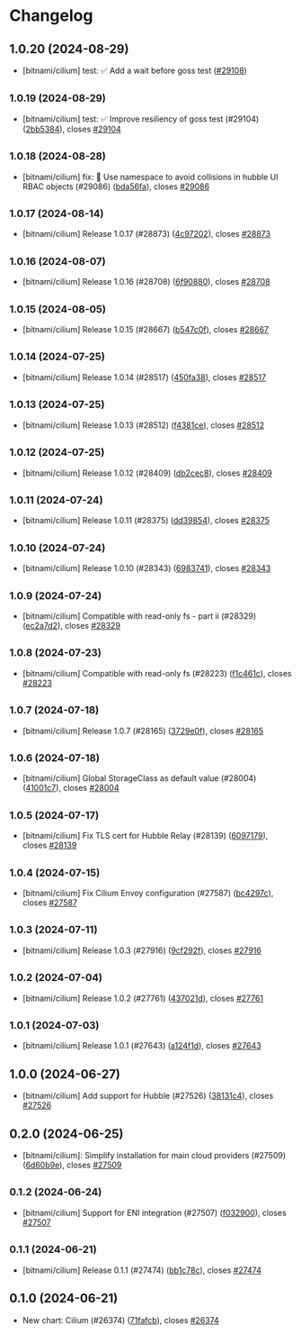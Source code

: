 # Changelog

## 1.0.20 (2024-08-29)

* [bitnami/cilium] test: :white_check_mark: Add a wait before goss test ([#29108](https://github.com/bitnami/charts/pull/29108))

## <small>1.0.19 (2024-08-29)</small>

* [bitnami/cilium] test: :white_check_mark: Improve resiliency of goss test (#29104) ([2bb5384](https://github.com/bitnami/charts/commit/2bb5384294ed233bf040d87e1004fd885ce4a8e6)), closes [#29104](https://github.com/bitnami/charts/issues/29104)

## <small>1.0.18 (2024-08-28)</small>

* [bitnami/cilium] fix: :bug: Use namespace to avoid collisions in hubble UI RBAC objects (#29086) ([bda56fa](https://github.com/bitnami/charts/commit/bda56faff0bf3bfbb142955fea632e902446ef33)), closes [#29086](https://github.com/bitnami/charts/issues/29086)

## <small>1.0.17 (2024-08-14)</small>

* [bitnami/cilium] Release 1.0.17 (#28873) ([4c97202](https://github.com/bitnami/charts/commit/4c972028d79f46ec57eecab72c24c0b8c4f8b99b)), closes [#28873](https://github.com/bitnami/charts/issues/28873)

## <small>1.0.16 (2024-08-07)</small>

* [bitnami/cilium] Release 1.0.16 (#28708) ([6f90880](https://github.com/bitnami/charts/commit/6f9088035d1c54f94c610f9704f5b5e505791310)), closes [#28708](https://github.com/bitnami/charts/issues/28708)

## <small>1.0.15 (2024-08-05)</small>

* [bitnami/cilium] Release 1.0.15 (#28667) ([b547c0f](https://github.com/bitnami/charts/commit/b547c0fcebc93e09291e24ebb067b4db2718977f)), closes [#28667](https://github.com/bitnami/charts/issues/28667)

## <small>1.0.14 (2024-07-25)</small>

* [bitnami/cilium] Release 1.0.14 (#28517) ([450fa38](https://github.com/bitnami/charts/commit/450fa381d9c3fb758decca419ee6886353d2f89e)), closes [#28517](https://github.com/bitnami/charts/issues/28517)

## <small>1.0.13 (2024-07-25)</small>

* [bitnami/cilium] Release 1.0.13 (#28512) ([f4381ce](https://github.com/bitnami/charts/commit/f4381ceec8e6b407947f2b6213f91ea06a4ac54c)), closes [#28512](https://github.com/bitnami/charts/issues/28512)

## <small>1.0.12 (2024-07-25)</small>

* [bitnami/cilium] Release 1.0.12 (#28409) ([db2cec8](https://github.com/bitnami/charts/commit/db2cec8ed085e39ce3f0a31d0e16ad2b6c29fc5a)), closes [#28409](https://github.com/bitnami/charts/issues/28409)

## <small>1.0.11 (2024-07-24)</small>

* [bitnami/cilium] Release 1.0.11 (#28375) ([dd39854](https://github.com/bitnami/charts/commit/dd3985459a9082fac431064a743536be45091e17)), closes [#28375](https://github.com/bitnami/charts/issues/28375)

## <small>1.0.10 (2024-07-24)</small>

* [bitnami/cilium] Release 1.0.10 (#28343) ([6983741](https://github.com/bitnami/charts/commit/6983741bfcace0f4942ffcc31beb6a785c1b9056)), closes [#28343](https://github.com/bitnami/charts/issues/28343)

## <small>1.0.9 (2024-07-24)</small>

* [bitnami/cilium] Compatible with read-only fs - part ii (#28329) ([ec2a7d2](https://github.com/bitnami/charts/commit/ec2a7d2a1ff7890bfa2e4a0e25af436f8dcb042a)), closes [#28329](https://github.com/bitnami/charts/issues/28329)

## <small>1.0.8 (2024-07-23)</small>

* [bitnami/cilium] Compatible with read-only fs (#28223) ([f1c461c](https://github.com/bitnami/charts/commit/f1c461c89dacc0ea3d545610c6212d8dde5ec392)), closes [#28223](https://github.com/bitnami/charts/issues/28223)

## <small>1.0.7 (2024-07-18)</small>

* [bitnami/cilium] Release 1.0.7 (#28165) ([3729e0f](https://github.com/bitnami/charts/commit/3729e0fb0046a54d82815219dd4d19996e61d707)), closes [#28165](https://github.com/bitnami/charts/issues/28165)

## <small>1.0.6 (2024-07-18)</small>

* [bitnami/cilium] Global StorageClass as default value (#28004) ([41001c7](https://github.com/bitnami/charts/commit/41001c723b542c6df126ae925a188848c53c16c2)), closes [#28004](https://github.com/bitnami/charts/issues/28004)

## <small>1.0.5 (2024-07-17)</small>

* [bitnami/cilium] Fix TLS cert for Hubble Relay (#28139) ([6097179](https://github.com/bitnami/charts/commit/6097179f26172d29ac952499d6f8be52c9c594e8)), closes [#28139](https://github.com/bitnami/charts/issues/28139)

## <small>1.0.4 (2024-07-15)</small>

* [bitnami/cilium] Fix Cilium Envoy configuration (#27587) ([bc4297c](https://github.com/bitnami/charts/commit/bc4297c826dcf1a0020f1373bdfe9d801b40bd0b)), closes [#27587](https://github.com/bitnami/charts/issues/27587)

## <small>1.0.3 (2024-07-11)</small>

* [bitnami/cilium] Release 1.0.3 (#27916) ([9cf292f](https://github.com/bitnami/charts/commit/9cf292f86b99cf3e7a7f01508c07750e5e879429)), closes [#27916](https://github.com/bitnami/charts/issues/27916)

## <small>1.0.2 (2024-07-04)</small>

* [bitnami/cilium] Release 1.0.2 (#27761) ([437021d](https://github.com/bitnami/charts/commit/437021de1f52602bdf4e3df7d2355f502094c102)), closes [#27761](https://github.com/bitnami/charts/issues/27761)

## <small>1.0.1 (2024-07-03)</small>

* [bitnami/cilium] Release 1.0.1 (#27643) ([a124f1d](https://github.com/bitnami/charts/commit/a124f1d87169a313d525377991c9807b9f5f0aa1)), closes [#27643](https://github.com/bitnami/charts/issues/27643)

## 1.0.0 (2024-06-27)

* [bitnami/cilium] Add support for Hubble (#27526) ([38131c4](https://github.com/bitnami/charts/commit/38131c474861a747b239406aa30e7ef51a9ffc60)), closes [#27526](https://github.com/bitnami/charts/issues/27526)

## 0.2.0 (2024-06-25)

* [bitnami/cilium]: Simplify installation for main cloud providers (#27509) ([6d60b9e](https://github.com/bitnami/charts/commit/6d60b9ed4f952ef73dda286aff3c97db36d20105)), closes [#27509](https://github.com/bitnami/charts/issues/27509)

## <small>0.1.2 (2024-06-24)</small>

* [bitnami/cilium] Support for ENI integration (#27507) ([f032900](https://github.com/bitnami/charts/commit/f032900c2c5f56375801e75fca26f93d44e8a4ab)), closes [#27507](https://github.com/bitnami/charts/issues/27507)

## <small>0.1.1 (2024-06-21)</small>

* [bitnami/cilium] Release 0.1.1 (#27474) ([bb1c78c](https://github.com/bitnami/charts/commit/bb1c78c1f8090f1284fc19683915033f50c46495)), closes [#27474](https://github.com/bitnami/charts/issues/27474)

## 0.1.0 (2024-06-21)

* New chart: Cilium (#26374) ([71fafcb](https://github.com/bitnami/charts/commit/71fafcbb69f5faa0da858a214a0e8f623f523eb8)), closes [#26374](https://github.com/bitnami/charts/issues/26374)
